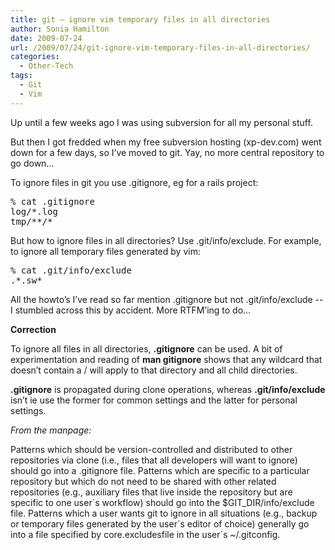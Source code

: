 ```yaml
---
title: git – ignore vim temporary files in all directories
author: Sonia Hamilton
date: 2009-07-24
url: /2009/07/24/git-ignore-vim-temporary-files-in-all-directories/
categories:
  - Other-Tech
tags:
  - Git
  - Vim
---
```

Up until a few weeks ago I was using subversion for all my personal stuff.

<!--more-->

But then I got fredded when my free subversion hosting (xp-dev.com) went down for a few days, so I&#8217;ve moved to git. Yay, no more central repository to go down&#8230;

To ignore files in git you use .gitignore, eg for a rails project:

<pre>% cat .gitignore
log/*.log
tmp/**/*</pre>

But how to ignore files in all directories? Use .git/info/exclude. For example, to ignore all temporary files generated by vim:

<pre>% cat .git/info/exclude
.*.sw*</pre>

All the howto&#8217;s I&#8217;ve read so far mention .gitignore but not .git/info/exclude -- I stumbled across this by accident. More RTFM&#8217;ing to do&#8230;

**Correction**

To ignore all files in all directories, **.gitignore** can be used. A bit of experimentation and reading of **man gitignore** shows that any wildcard that doesn&#8217;t contain a / will apply to that directory and all child directories.

**.gitignore** is propagated during clone operations, whereas **.git/info/exclude** isn’t ie use the former for common settings and the latter for personal settings.

*From the manpage:*

Patterns which should be version-controlled and distributed to other repositories via clone (i.e., files that all developers will want to ignore) should go into a .gitignore file. Patterns which are specific to a particular repository but which do not need to be shared with other related repositories (e.g., auxiliary files that live inside the repository but are specific to one user´s workflow) should go into the $GIT_DIR/info/exclude file. Patterns which a user wants git to ignore in all situations (e.g., backup or temporary files generated by the user´s editor of choice) generally go into a file specified by core.excludesfile in the user´s ~/.gitconfig.
